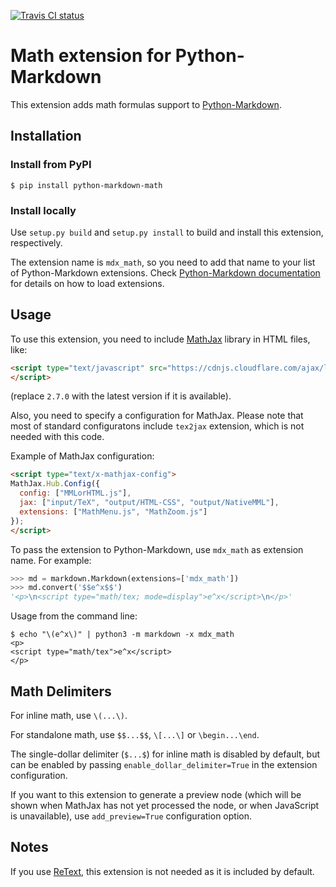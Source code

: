[![Travis CI status](https://api.travis-ci.org/mitya57/python-markdown-math.svg)][Travis]

[Travis]: https://travis-ci.org/mitya57/python-markdown-math

Math extension for Python-Markdown
==================================

This extension adds math formulas support to [Python-Markdown].

[Python-Markdown]: https://github.com/waylan/Python-Markdown

Installation
------------

### Install from PyPI

```
$ pip install python-markdown-math
```

### Install locally

Use `setup.py build` and `setup.py install` to build and install this
extension, respectively.

The extension name is `mdx_math`, so you need to add that name to your
list of Python-Markdown extensions.
Check [Python-Markdown documentation] for details on how to load
extensions.

[Python-Markdown documentation]: http://pythonhosted.org/Markdown/extensions/

Usage
-----

To use this extension, you need to include [MathJax] library in HTML files, like:

```html
<script type="text/javascript" src="https://cdnjs.cloudflare.com/ajax/libs/mathjax/2.7.0/MathJax.js">
</script>
```

(replace `2.7.0` with the latest version if it is available).

[MathJax]: http://www.mathjax.org/

Also, you need to specify a configuration for MathJax. Please note that
most of standard configuratons include `tex2jax` extension, which is not needed
with this code.

Example of MathJax configuration:

```html
<script type="text/x-mathjax-config">
MathJax.Hub.Config({
  config: ["MMLorHTML.js"],
  jax: ["input/TeX", "output/HTML-CSS", "output/NativeMML"],
  extensions: ["MathMenu.js", "MathZoom.js"]
});
</script>
```

To pass the extension to Python-Markdown, use `mdx_math` as extension name.
For example:

```python
>>> md = markdown.Markdown(extensions=['mdx_math'])
>>> md.convert('$$e^x$$')
'<p>\n<script type="math/tex; mode=display">e^x</script>\n</p>'
```

Usage from the command line:

```
$ echo "\(e^x\)" | python3 -m markdown -x mdx_math
<p>
<script type="math/tex">e^x</script>
</p>
```

Math Delimiters
---------------

For inline math, use `\(...\)`.

For standalone math, use `$$...$$`, `\[...\]` or `\begin...\end`.

The single-dollar delimiter (`$...$`) for inline math is disabled by
default, but can be enabled by passing `enable_dollar_delimiter=True`
in the extension configuration.

If you want to this extension to generate a preview node (which will be shown
when MathJax has not yet processed the node, or when JavaScript is unavailable),
use `add_preview=True` configuration option.

Notes
-----

If you use [ReText](https://github.com/retext-project/retext), this extension
is not needed as it is included by default.

